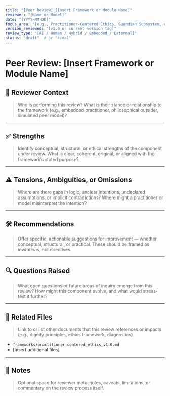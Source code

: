 ```yaml
---
title: "[Peer Review] [Insert Framework or Module Name]"
reviewer: "[Name or Model]"
date: "[YYYY-MM-DD]"
focus_area: "[e.g., Practitioner-Centered Ethics, Guardian Subsystem, etc.]"
version_reviewed: "[v1.0 or current version tag]"
review_type: "[AI / Human / Hybrid / Embedded / External]"
status: "draft"  # or "final"
---
```

# Peer Review: [Insert Framework or Module Name]

## 🧠 Reviewer Context

> Who is performing this review? What is their stance or relationship to the framework (e.g., embedded practitioner, philosophical outsider, simulated peer model)?

---

## ✅ Strengths

> Identify conceptual, structural, or ethical strengths of the component under review.
> What is clear, coherent, original, or aligned with the framework’s stated purpose?

---

## ⚠️ Tensions, Ambiguities, or Omissions

> Where are there gaps in logic, unclear intentions, undeclared assumptions, or implicit contradictions?
> Where might a practitioner or model misinterpret the intention?

---

## 🛠️ Recommendations

> Offer specific, actionable suggestions for improvement — whether conceptual, structural, or practical.
> These should be framed as *invitations*, not directives.

---

## 🔍 Questions Raised

> What open questions or future areas of inquiry emerge from this review?
> How might this component evolve, and what would stress-test it further?

---

## 📎 Related Files

> Link to or list other documents that this review references or impacts (e.g., dignity principles, ethics framework, diagnostics).

- `frameworks/practitioner-centered_ethics_v1.0.md`
- [Insert additional files]

---

## 🧾 Notes

> Optional space for reviewer meta-notes, caveats, limitations, or commentary on the review process itself.
